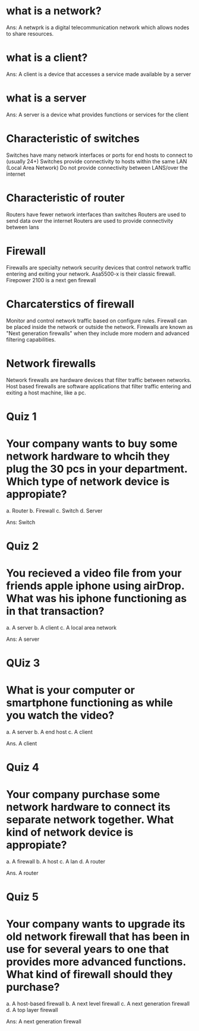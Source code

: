 # what is a network?

Ans: A netwprk is a digital telecommunication network which allows nodes to share resources.

# what is a client?

Ans: A client is a device that accesses a service made available by a server

# what is a server

Ans: A server is a device what provides functions or services for the client

# Characteristic of switches

Switches have many network interfaces or ports for end hosts to connect to (usually 24+)
Switches provide connectivity to hosts within the same LAN (Local Area Network)
Do not provide connectivity between LANS/over the internet

# Characteristic of router

Routers have fewer network interfaces than switches
Routers are used to send data over the internet
Routers are used to provide connectivity between lans

# Firewall

Firewalls are specialty network security devices that control network traffic entering and exiting your network.
Asa5500-x is their classic firewall. Firepower 2100 is a next gen firewall

# Charcaterstics of firewall

Monitor and control network traffic based on configure rules.
Firewall can be placed inside the network or outside the network.
Firewalls are known as "Next generation firewalls" when they include more modern and advanced filtering capabilities.

# Network firewalls

Network firewalls are hardware devices that filter traffic between networks.
Host based firewalls are software applications that filter traffic entering and exiting a host machine, like a pc.

# Quiz 1

# Your company wants to buy some network hardware to whcih they plug the 30 pcs in your department. Which type of network device is appropiate?

a. Router
b. Firewall
c. Switch
d. Server

Ans: Switch

# Quiz 2

# You recieved a video file from your friends apple iphone using airDrop. What was his iphone functioning as in that transaction?

a. A server
b. A client
c. A local area network

Ans: A server

# QUiz 3

# What is your computer or smartphone functioning as while you watch the video?

a. A server
b. A end host
c. A client

Ans. A client

# Quiz 4

# Your company purchase some network hardware to connect its separate network together. What kind of network device is appropiate?

a. A firewall
b. A host
c. A lan
d. A router

Ans. A router

# Quiz 5

# Your company wants to upgrade its old network firewall that has been in use for several years to one that provides more advanced functions. What kind of firewall should they purchase?

a. A host-based firewall
b. A next level firewall
c. A next generation firewall
d. A top layer firewall

Ans: A next generation firewall
